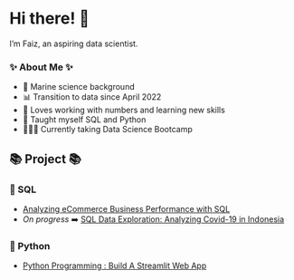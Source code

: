 # Hi there! 👋 

I’m Faiz, an aspiring data scientist.

### ✨ About Me ✨
- 🌊 Marine science background
- 📊 Transition to data since April 2022
- 📝 Loves working with numbers and learning new skills
- 🐍 Taught myself SQL and Python
- 👩🏻‍💻 Currently taking Data Science Bootcamp

## 📚 Project 📚
### 📌 SQL
- [Analyzing eCommerce Business Performance with SQL](https://github.com/faizns/Analyzing-eCommerce-Business-Performance-with-SQL)
- *On progress* ➡️ [SQL Data Exploration: Analyzing Covid-19 in Indonesia](https://github.com/faizns/SQL-Data-Exploration-Analyzing-Covid-19-in-Indonesia)

### 📌 Python
- [Python Programming : Build A Streamlit Web App](https://github.com/faizns/project-python-fga)
